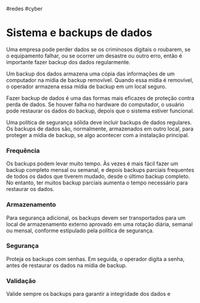 #redes #cyber
# Sistema e backups de dados

Uma empresa pode perder dados se os criminosos digitais o roubarem, se o equipamento falhar, ou se ocorrer um desastre ou outro erro, então é importante fazer backup dos dados regularmente.

Um backup dos dados armazena uma cópia das informações de um computador na mídia de backup removível. Quando essa mídia é removível, o operador armazena essa mídia de backup em um local seguro.

Fazer backup de dados é uma das formas mais eficazes de proteção contra perda de dados. Se houver falha no hardware do computador, o usuário pode restaurar os dados do backup, depois que o sistema estiver funcional.

Uma política de segurança sólida deve incluir backups de dados regulares. Os backups de dados são, normalmente, armazenados em outro local, para proteger a mídia de backup, se algo acontecer com a instalação principal.

### Frequência

Os backups podem levar muito tempo. Às vezes é mais fácil fazer um backup completo mensal ou semanal, e depois backups parciais frequentes de todos os dados que tiverem mudado, desde o último backup completo. No entanto, ter muitos backup parciais aumenta o tempo necessário para restaurar os dados.

### Armazenamento

Para segurança adicional, os backups devem ser transportados para um local de armazenamento externo aprovado em uma rotação diária, semanal ou mensal, conforme estipulado pela política de segurança.

### Segurança

Proteja os backups com senhas. Em seguida, o operador digita a senha, antes de restaurar os dados na mídia de backup.

### Validação

Valide sempre os backups para garantir a integridade dos dados e



















